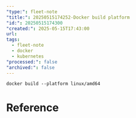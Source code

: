 ```yaml
---
"type:": fleet-note
"title:": 20250515174252-Docker build platform
"id:": 20250515174300
"created:": 2025-05-15T17:43:00
url: 
tags:
  - fleet-note
  - docker
  - kubernetes
"processed:": false
"archived:": false
---
```



```shell
docker build --platform linux/amd64
```

# Reference